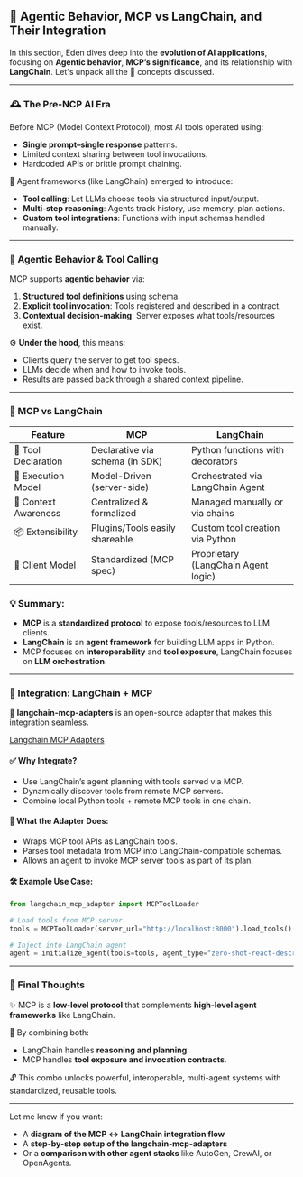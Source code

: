 ## 🧠 Agentic Behavior, MCP vs LangChain, and Their Integration

In this section, Eden dives deep into the **evolution of AI applications**, focusing on **Agentic behavior**, **MCP’s significance**, and its relationship with **LangChain**. Let's unpack all the 🔑 concepts discussed.

---

### 🕰️ The Pre-NCP AI Era

Before MCP (Model Context Protocol), most AI tools operated using:

- **Single prompt–single response** patterns.
- Limited context sharing between tool invocations.
- Hardcoded APIs or brittle prompt chaining.

🤖 Agent frameworks (like LangChain) emerged to introduce:

- **Tool calling**: Let LLMs choose tools via structured input/output.
- **Multi-step reasoning**: Agents track history, use memory, plan actions.
- **Custom tool integrations**: Functions with input schemas handled manually.

---

### 🧰 Agentic Behavior & Tool Calling

MCP supports **agentic behavior** via:

1. **Structured tool definitions** using schema.
2. **Explicit tool invocation**: Tools registered and described in a contract.
3. **Contextual decision-making**: Server exposes what tools/resources exist.

⚙️ **Under the hood**, this means:

- Clients query the server to get tool specs.
- LLMs decide when and how to invoke tools.
- Results are passed back through a shared context pipeline.

---

### 🔄 MCP vs LangChain

| Feature              | **MCP**                         | **LangChain**                       |
| -------------------- | ------------------------------- | ----------------------------------- |
| 📄 Tool Declaration  | Declarative via schema (in SDK) | Python functions with decorators    |
| 🤖 Execution Model   | Model-Driven (server-side)      | Orchestrated via LangChain Agent    |
| 🧠 Context Awareness | Centralized & formalized        | Managed manually or via chains      |
| 📦 Extensibility     | Plugins/Tools easily shareable  | Custom tool creation via Python     |
| 🔌 Client Model      | Standardized (MCP spec)         | Proprietary (LangChain Agent logic) |

### 💡 Summary:

- **MCP** is a **standardized protocol** to expose tools/resources to LLM clients.
- **LangChain** is an **agent framework** for building LLM apps in Python.
- MCP focuses on **interoperability** and **tool exposure**, LangChain focuses on **LLM orchestration**.

---

### 🔗 Integration: LangChain + MCP

💎 **langchain-mcp-adapters** is an open-source adapter that makes this integration seamless.

[Langchain MCP Adapters](https://github.com/langchain-ai/langchain-mcp-adapters)

#### ✅ Why Integrate?

- Use LangChain’s agent planning with tools served via MCP.
- Dynamically discover tools from remote MCP servers.
- Combine local Python tools + remote MCP tools in one chain.

#### 🚀 What the Adapter Does:

- Wraps MCP tool APIs as LangChain tools.
- Parses tool metadata from MCP into LangChain-compatible schemas.
- Allows an agent to invoke MCP server tools as part of its plan.

#### 🛠️ Example Use Case:

```python
from langchain_mcp_adapter import MCPToolLoader

# Load tools from MCP server
tools = MCPToolLoader(server_url="http://localhost:8000").load_tools()

# Inject into LangChain agent
agent = initialize_agent(tools=tools, agent_type="zero-shot-react-description")
```

---

### 📌 Final Thoughts

✨ MCP is a **low-level protocol** that complements **high-level agent frameworks** like LangChain.

🧩 By combining both:

- LangChain handles **reasoning and planning**.
- MCP handles **tool exposure and invocation contracts**.

🔓 This combo unlocks powerful, interoperable, multi-agent systems with standardized, reusable tools.

---

Let me know if you want:

- A **diagram of the MCP ↔ LangChain integration flow**
- A **step-by-step setup of the langchain-mcp-adapters**
- Or a **comparison with other agent stacks** like AutoGen, CrewAI, or OpenAgents.

